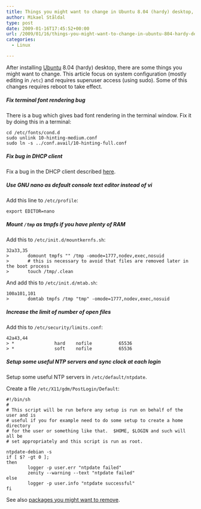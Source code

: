 ```yaml
---
title: Things you might want to change in Ubuntu 8.04 (hardy) desktop, part 1
author: Mikael Ståldal
type: post
date: 2009-01-16T17:45:52+00:00
url: /2009/01/16/things-you-might-want-to-change-in-ubuntu-804-hardy-desktop-part-1/
categories:
  - Linux

---
```

After installing [Ubuntu][1] 8.04 (hardy) desktop, there are some things you might want to change. This article focus on system configuration (mostly editing in `/etc`) and requires superuser access (using sudo). Some of this changes requires reboot to take effect.

##### Fix terminal font rendering bug

There is a bug which gives bad font rendering in the terminal window. Fix it by doing this in a terminal:

```
cd /etc/fonts/cond.d
sudo unlink 10-hinting-medium.conf
sudo ln -s ../conf.avail/10-hinting-full.conf

```

##### Fix bug in DHCP client

Fix a bug in the DHCP client described [here][2].

##### Use GNU nano as default console text editor instead of vi

Add this line to `/etc/profile`:

```
export EDITOR=nano

```

##### Mount `/tmp` as tmpfs if you have plenty of RAM

Add this to `/etc/init.d/mountkernfs.sh`:

```
32a33,35
>       domount tmpfs "" /tmp -omode=1777,nodev,exec,nosuid
>       # this is necessary to avoid that files are removed later in the boot process
>       touch /tmp/.clean

```

And add this to `/etc/init.d/mtab.sh`:

```
100a101,101
>       domtab tmpfs /tmp "tmp" -omode=1777,nodev,exec,nosuid

```

##### Increase the limit of number of open files

Add this to `/etc/security/limits.conf`:

```
42a43,44
> *               hard    nofile          65536
> *               soft    nofile          65536

```

##### Setup some useful NTP servers and sync clock at each login

Setup some useful NTP servers in `/etc/default/ntpdate`.

Create a file `/etc/X11/gdm/PostLogin/Default`:

```
#!/bin/sh
#
# This script will be run before any setup is run on behalf of the user and is
# useful if you for example need to do some setup to create a home directory
# for the user or something like that.  $HOME, $LOGIN and such will all be
# set appropriately and this script is run as root.

ntpdate-debian -s
if [ $? -gt 0 ];
then
        logger -p user.err "ntpdate failed"
        zenity --warning --text "ntpdate failed"
else
        logger -p user.info "ntpdate successful"
fi

```

See also [packages you might want to remove][3].

 [1]: http://www.ubuntu.com/
 [2]: https://bugs.launchpad.net/ubuntu/+source/dhcp3/+bug/251632
 [3]: http://www.staldal.nu/tech/2008/12/08/packages-you-might-want-to-remove-from-ubuntu-804-hardy-desktop/